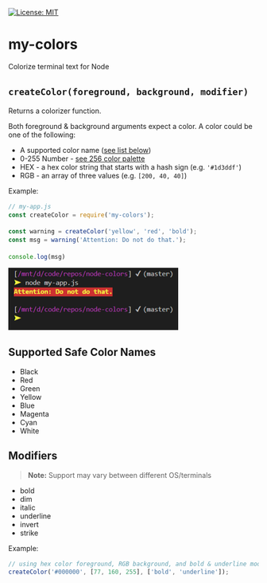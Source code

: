 [![License: MIT](https://img.shields.io/badge/License-MIT-blue.svg)](https://opensource.org/licenses/MIT)

my-colors
=========
Colorize terminal text for Node

## `createColor(foreground, background, modifier)`
Returns a colorizer function.

Both foreground & background arguments expect a color.
A color could be one of the following:
* A supported color name ([see list below](#supported-safe-color-names))
* 0-255 Number - [see 256 color palette](https://upload.wikimedia.org/wikipedia/commons/1/15/Xterm_256color_chart.svg)
* HEX - a hex color string that starts with a hash sign (e.g. `'#1d3ddf'`)
* RGB - an array of three values (e.g. `[200, 40, 40]`)

Example:
```js
// my-app.js
const createColor = require('my-colors');

const warning = createColor('yellow', 'red', 'bold');
const msg = warning('Attention: Do not do that.');

console.log(msg)
```
![Terminal Example](/example.png)

Supported Safe Color Names
--------------------------
* Black
* Red
* Green
* Yellow
* Blue
* Magenta
* Cyan
* White

Modifiers
---------
> **Note:** Support may vary between different OS/terminals

* bold
* dim
* italic
* underline
* invert
* strike

Example:
```js
// using hex color foreground, RGB background, and bold & underline modifiers
createColor('#000000', [77, 160, 255], ['bold', 'underline']);
```
